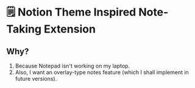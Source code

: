 # 🗒️ Notion Theme Inspired Note-Taking Extension

## Why?
1. Because Notepad isn't working on my laptop.  
2. Also, I want an overlay-type notes feature (which I shall implement in future versions).


